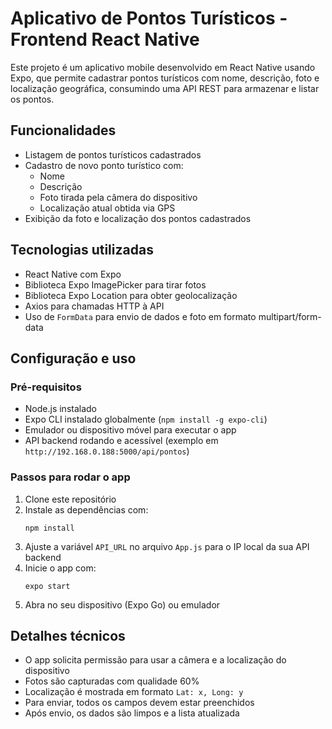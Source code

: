 
# Aplicativo de Pontos Turísticos - Frontend React Native

Este projeto é um aplicativo mobile desenvolvido em React Native usando Expo, que permite cadastrar pontos turísticos com nome, descrição, foto e localização geográfica, consumindo uma API REST para armazenar e listar os pontos.

## Funcionalidades

- Listagem de pontos turísticos cadastrados
- Cadastro de novo ponto turístico com:
  - Nome
  - Descrição
  - Foto tirada pela câmera do dispositivo
  - Localização atual obtida via GPS
- Exibição da foto e localização dos pontos cadastrados

## Tecnologias utilizadas

- React Native com Expo
- Biblioteca Expo ImagePicker para tirar fotos
- Biblioteca Expo Location para obter geolocalização
- Axios para chamadas HTTP à API
- Uso de `FormData` para envio de dados e foto em formato multipart/form-data

## Configuração e uso

### Pré-requisitos

- Node.js instalado
- Expo CLI instalado globalmente (`npm install -g expo-cli`)
- Emulador ou dispositivo móvel para executar o app
- API backend rodando e acessível (exemplo em `http://192.168.0.188:5000/api/pontos`)

### Passos para rodar o app

1. Clone este repositório
2. Instale as dependências com:
   ```
   npm install
   ```
3. Ajuste a variável `API_URL` no arquivo `App.js` para o IP local da sua API backend
4. Inicie o app com:
   ```
   expo start
   ```
5. Abra no seu dispositivo (Expo Go) ou emulador

## Detalhes técnicos

- O app solicita permissão para usar a câmera e a localização do dispositivo
- Fotos são capturadas com qualidade 60%
- Localização é mostrada em formato `Lat: x, Long: y`
- Para enviar, todos os campos devem estar preenchidos
- Após envio, os dados são limpos e a lista atualizada
